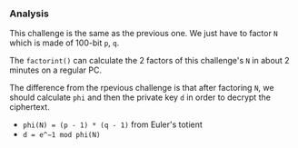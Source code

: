 ### Analysis
This challenge is the same as the previous one. We just have to factor `N` which is made of 100-bit `p`, `q`.

The `factorint()` can calculate the 2 factors of this challenge's `N` in about 2 minutes on a regular PC.

The difference from the rpevious challenge is that after factoring `N`, we should calculate `phi` and then the private key `d` in order to decrypt the ciphertext.

- `phi(N) = (p - 1) * (q - 1)` from Euler's totient
- `d = e^−1 mod phi(N)`